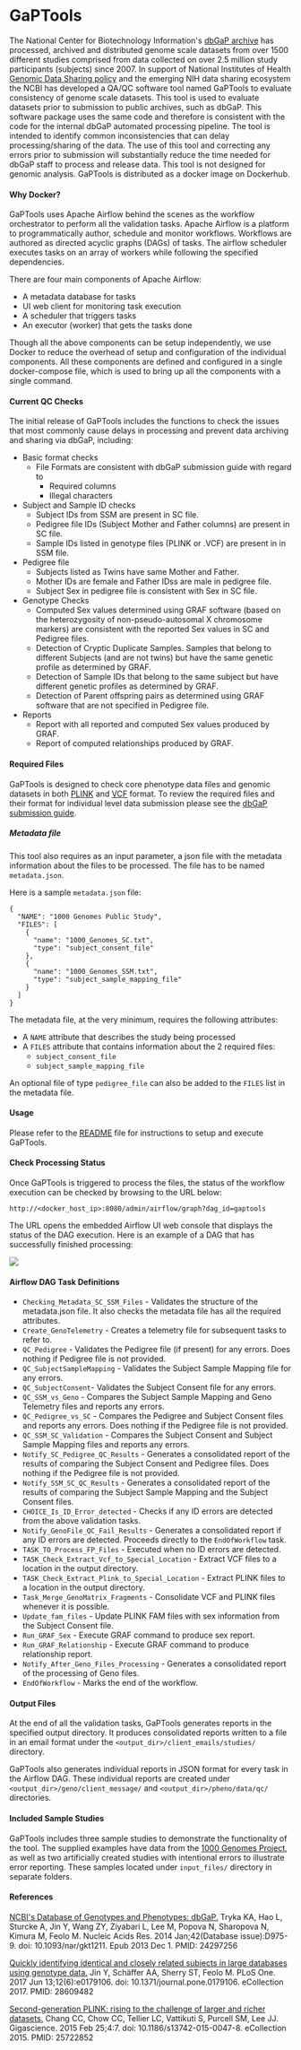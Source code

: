 # GaPTools
The National Center for Biotechnology Information's [dbGaP archive](https://www.ncbi.nlm.nih.gov/gap/) has processed, archived and distributed genome scale datasets 
from over 1500 different studies comprised from data collected on over 2.5 million study participants (subjects) since 2007. 
In support of National Institutes of Health [Genomic Data Sharing policy](https://osp.od.nih.gov/scientific-sharing/genomic-data-sharing/) and the emerging NIH data sharing ecosystem 
the NCBI has developed a QA/QC software tool named GaPTools to evaluate consistency of genome scale datasets. This tool is used to evaluate datasets 
prior to submission to public archives, such as dbGaP. This software package uses the same code and therefore is consistent with the code for the internal dbGaP automated processing pipeline. 
The tool is intended to identify common inconsistencies that can delay processing/sharing of the data. The use of this tool and correcting any errors prior to submission will substantially 
reduce the time needed for dbGaP staff to process and release data. This tool is not designed for genomic analysis. GaPTools is distributed as a docker image on Dockerhub.

#### Why Docker?
GaPTools uses Apache Airflow behind the scenes as the workflow orchestrator to perform all the validation tasks. Apache Airflow is a platform to programmatically author, schedule and monitor workflows. 
Workflows are authored as directed acyclic graphs (DAGs) of tasks. The airflow scheduler executes tasks on an array of workers while following the specified dependencies.

There are four main components of Apache Airflow:
* A metadata database for tasks
* UI web client for monitoring task execution
* A scheduler that triggers tasks
* An executor (worker) that gets the tasks done

Though all the above components can be setup independently, we use Docker to reduce the overhead of setup and configuration of the individual components. 
All these components are defined and configured in a single docker-compose file, which is used to bring up all the components with a single command.

#### Current QC Checks
The initial release of GaPTools includes the functions to check the issues that most commonly cause delays in processing and prevent data archiving and sharing via dbGaP, including:
* Basic format checks
    * File Formats are consistent with dbGaP submission guide with regard to
        * Required columns
        * Illegal characters
* Subject and Sample ID checks
    * Subject IDs from SSM are present in SC file.
    * Pedigree file IDs (Subject Mother and Father columns) are present in SC file.
    * Sample IDs listed in genotype files (PLINK or .VCF) are present in in SSM file.
* Pedigree file
    * Subjects listed as Twins have same Mother and Father.
    * Mother IDs are female and Father IDss are male in pedigree file.
    * Subject Sex in pedigree file is consistent with Sex in SC file.
* Genotype Checks
    * Computed Sex values determined using GRAF software (based on the heterozygosity of non-pseudo-autosomal X chromosome markers) are consistent with the reported Sex values in SC and Pedigree files.
    * Detection of Cryptic Duplicate Samples. Samples that belong to different Subjects (and are not twins) but have the same genetic profile as determined by GRAF.
    * Detection of Sample IDs that belong to the same subject but have different genetic profiles as determined by GRAF.
    * Detection of Parent offspring pairs as determined using GRAF software that are not specified in Pedigree file.
* Reports
    * Report with all reported and computed Sex values produced by GRAF.
    * Report of computed relationships produced by GRAF.

#### Required Files
GaPTools is designed to check core phenotype data files and genomic datasets in both [PLINK](https://www.cog-genomics.org/plink/1.9/formats) and [VCF](https://en.wikipedia.org/wiki/Variant_Call_Format) format. 
To review the required files and their format for individual level data submission please see the [dbGaP submission guide](https://www.ncbi.nlm.nih.gov/gap/docs/submissionguide/).

##### Metadata file
This tool also requires as an input parameter, a json file with the metadata information about the files to be processed. The file has to be named `metadata.json`. 

Here is a sample `metadata.json` file:
```
{
  "NAME": "1000 Genomes Public Study",
  "FILES": [
    {
      "name": "1000_Genomes_SC.txt",
      "type": "subject_consent_file"
    },
    {
      "name": "1000_Genomes_SSM.txt",
      "type": "subject_sample_mapping_file"
    }
  ]
}

``` 

The metadata file, at the very minimum, requires the following attributes:
* A `NAME` attribute that describes the study being processed
* A `FILES` attribute that contains information about the 2 required files:
    * `subject_consent_file`
    * `subject_sample_mapping_file`

An optional file of type `pedigree_file` can also be added to the `FILES` list in the metadata file.

#### Usage
Please refer to the [README](README.md) file for instructions to setup and execute GaPTools.

#### Check Processing Status
Once GaPTools is triggered to process the files, the status of the workflow execution can be checked by browsing to the URL below:
```
http://<docker_host_ip>:8080/admin/airflow/graph?dag_id=gaptools
```
The URL opens the embedded Airflow UI web console that displays the status of the DAG execution. Here is an example of a DAG that has successfully finished processing:

![](images/gaptools_dag.png)

 #### Airflow DAG Task Definitions
* `Checking_Metadata_SC_SSM_Files` - Validates the structure of the metadata.json file. It also checks the metadata file has all the required attributes.
* `Create_GenoTelemetry` - Creates a telemetry file for subsequent tasks to refer to.
* `QC_Pedigree` - Validates the Pedigree file (if present) for any errors. Does nothing if Pedigree file is not provided.
* `QC_SubjectSampleMapping` - Validates the Subject Sample Mapping file for any errors. 
* `QC_SubjectConsent`- Validates the Subject Consent file for any errors.
* `QC_SSM_vs_Geno` - Compares the Subject Sample Mapping and Geno Telemetry files and reports any errors.
* `QC_Pedigree_vs_SC` - Compares the Pedigree and Subject Consent files and reports any errors. Does nothing if the Pedigree file is not provided.
* `QC_SSM_SC_Validation` - Compares the Subject Consent and Subject Sample Mapping files and reports any errors.
* `Notify_SC_Pedigree_QC_Results` - Generates a consolidated report of the results of comparing the Subject Consent and Pedigree files. Does nothing if the Pedigree file is not provided.
* `Notify_SSM_SC_QC_Results` - Generates a consolidated report of the results of comparing the Subject Sample Mapping and the Subject Consent files.
* `CHOICE_Is_ID_Error_detected` - Checks if any ID errors are detected from the above validation tasks.
* `Notify_GenoFile_QC_Fail_Results` - Generates a consolidated report if any ID errors are detected. Proceeds directly to the `EndOfWorkflow` task.
* `TASK_TO_Process_FP_Files` - Executed when no ID errors are detected.
* `TASK_Check_Extract_Vcf_to_Special_Location` - Extract VCF files to a location in the output directory.
* `TASK_Check_Extract_Plink_to_Special_Location` - Extract PLINK files to a location in the output directory.
* `Task_Merge_GenoMatrix_Fragments` - Consolidate VCF and PLINK files whenever it is possible.
* `Update_fam_files` - Update PLINK FAM files with sex information from the Subject Consent file.
* `Run_GRAF_Sex` - Execute GRAF command to produce sex report.
* `Run_GRAF_Relationship` - Execute GRAF command to produce relationship report.
* `Notify_After_Geno_Files_Processing` - Generates a consolidated report of the processing of Geno files.
* `EndOfWorkflow` - Marks the end of the workflow.

#### Output Files
At the end of all the validation tasks, GaPTools generates reports in the specified output directory. It produces consolidated reports written to a file in an email format under the `<output_dir>/client_emails/studies/` directory.

GaPTools also generates individual reports in JSON format for every task in the Airflow DAG. These individual reports are created under `<output_dir>/geno/client_message/` and `<output_dir>/pheno/data/qc/` directories.

#### Included Sample Studies
GaPTools includes three sample studies to demonstrate the functionality of the tool. 
The supplied examples have data from the [1000 Genomes Project](https://www.internationalgenome.org/), 
as well as two artificially created studies with intentional errors to illustrate error reporting. 
These samples located under `input_files/` directory in separate folders.

#### References
[NCBI's Database of Genotypes and Phenotypes: dbGaP.](https://pubmed.ncbi.nlm.nih.gov/24297256/)
Tryka KA, Hao L, Sturcke A, Jin Y, Wang ZY, Ziyabari L, Lee M, Popova N, Sharopova N, Kimura M, Feolo M.
Nucleic Acids Res. 2014 Jan;42(Database issue):D975-9. doi: 10.1093/nar/gkt1211. Epub 2013 Dec 1.
PMID: 24297256

[Quickly identifying identical and closely related subjects in large databases using genotype data.](https://pubmed.ncbi.nlm.nih.gov/28609482/)
Jin Y, Schäffer AA, Sherry ST, Feolo M.
PLoS One. 2017 Jun 13;12(6):e0179106. doi: 10.1371/journal.pone.0179106. eCollection 2017.
PMID: 28609482

[Second-generation PLINK: rising to the challenge of larger and richer datasets.](https://pubmed.ncbi.nlm.nih.gov/25722852/)
Chang CC, Chow CC, Tellier LC, Vattikuti S, Purcell SM, Lee JJ.
Gigascience. 2015 Feb 25;4:7. doi: 10.1186/s13742-015-0047-8. eCollection 2015.
PMID: 25722852




